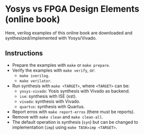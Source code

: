 # Yosys vs FPGA Design Elements (online book)

Here, verilog examples of this online book are downloaded and synthesized/implemented with
Yosys/Vivado.

## Instructions

* Prepare the examples with `make` or `make prepare`.
* Verify the examples with `make verify`, or:
  * `make iverilog`.
  * `make verilator`.
* Run synthesis with `make <TARGET>`, where `<TARGET>` can be:
  * `yosys-vivado`: Yosis synthesis with Vivado as backend.
  * `ise`: synthesis with ISE (xst).
  * `vivado`: synthesis with Vivado.
  * `quartus`: synthesis with Quartus.
* Report erros with `make report-erros` (there must be reports).
* Remove with `make clean` and `make clean-all`.
* The default operation is synthesis (`syn`) but can be changed to implementation (`imp`) using
`make TASK=imp <TARGET>`.
